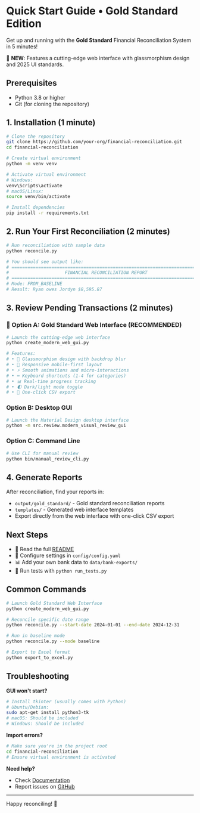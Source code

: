 # Quick Start Guide • Gold Standard Edition

Get up and running with the **Gold Standard** Financial Reconciliation System in 5 minutes!

🌟 **NEW**: Features a cutting-edge web interface with glassmorphism design and 2025 UI standards.

## Prerequisites

- Python 3.8 or higher
- Git (for cloning the repository)

## 1. Installation (1 minute)

```bash
# Clone the repository
git clone https://github.com/your-org/financial-reconciliation.git
cd financial-reconciliation

# Create virtual environment
python -m venv venv

# Activate virtual environment
# Windows:
venv\Scripts\activate
# macOS/Linux:
source venv/bin/activate

# Install dependencies
pip install -r requirements.txt
```

## 2. Run Your First Reconciliation (2 minutes)

```bash
# Run reconciliation with sample data
python reconcile.py

# You should see output like:
# ================================================================================
#                     FINANCIAL RECONCILIATION REPORT
# ================================================================================
# Mode: FROM_BASELINE
# Result: Ryan owes Jordyn $8,595.87
```

## 3. Review Pending Transactions (2 minutes)

### 🌟 Option A: Gold Standard Web Interface (RECOMMENDED)

```bash
# Launch the cutting-edge web interface
python create_modern_web_gui.py

# Features:
# • 🎨 Glassmorphism design with backdrop blur
# • 📱 Responsive mobile-first layout  
# • ⚡ Smooth animations and micro-interactions
# • ⌨️ Keyboard shortcuts (1-4 for categories)
# • 📊 Real-time progress tracking
# • 🌓 Dark/light mode toggle
# • 📄 One-click CSV export
```

### Option B: Desktop GUI

```bash
# Launch the Material Design desktop interface
python -m src.review.modern_visual_review_gui
```

### Option C: Command Line

```bash
# Use CLI for manual review
python bin/manual_review_cli.py
```

## 4. Generate Reports

After reconciliation, find your reports in:
- `output/gold_standard/` - Gold standard reconciliation reports
- `templates/` - Generated web interface templates
- Export directly from the web interface with one-click CSV export

## Next Steps

- 📖 Read the full [README](README.md)
- 🔧 Configure settings in `config/config.yaml`
- 📊 Add your own bank data to `data/bank-exports/`
- 🧪 Run tests with `python run_tests.py`

## Common Commands

```bash
# Launch Gold Standard Web Interface
python create_modern_web_gui.py

# Reconcile specific date range
python reconcile.py --start-date 2024-01-01 --end-date 2024-12-31

# Run in baseline mode
python reconcile.py --mode baseline

# Export to Excel format
python export_to_excel.py
```

## Troubleshooting

**GUI won't start?**
```bash
# Install tkinter (usually comes with Python)
# Ubuntu/Debian:
sudo apt-get install python3-tk
# macOS: Should be included
# Windows: Should be included
```

**Import errors?**
```bash
# Make sure you're in the project root
cd financial-reconciliation
# Ensure virtual environment is activated
```

**Need help?**
- Check [Documentation](docs/)
- Report issues on [GitHub](https://github.com/your-org/financial-reconciliation/issues)

---

Happy reconciling! 🎉